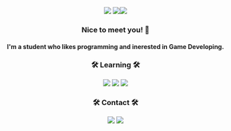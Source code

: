 <p align="center">
<img src="https://capsule-render.vercel.app/api?type=waving&color=0:5C258D,100:4286f4&fontColor=ffff&height=300&section=header&textBg=1234&text=sixtyfourbits&fontSize=87">
<img src="http://mazassumnida.wtf/api/generate_badge?boj=buttsmell"><img src="https://github-readme-stats.vercel.app/api?username=sixtyfourbits&show_icons=true&border_radius=10&bg_color=DEC,5C258D,4286f4&text_color=ffff&hide_title=true">
<h3></h3>
<h3></h3>
<h3></h3>
<h3></h3>
<h3></h3>
<h3 align="center">Nice to meet you! 👋</h3>
<h4 align="center">I'm a student who likes programming and inerested in Game Developing.</h4>
<h3></h3>
<h3></h3>
<h3></h3>
<h3></h3>
<h3></h3>
<h3 align="center">🛠 Learning 🛠</h3>

<p align="center">
<img src="https://img.shields.io/badge/c++-%2300599C.svg?style=for-the-badge&logo=c%2B%2B&logoColor=white"> <img src="https://img.shields.io/badge/c%23-%23239120.svg?style=for-the-badge&logo=c-sharp&logoColor=white"> <img src="https://img.shields.io/badge/unity-%23000000.svg?style=for-the-badge&logo=unity&logoColor=white">
<h3></h3>
<h3></h3>
<h3></h3>
<h3></h3>
<h3></h3>
<h3 align="center">🛠 Contact 🛠</h3>

<p align="center">
<img src="https://dcbadge.vercel.app/api/shield/398329496694030346/?compact=true"> <img src="https://img.shields.io/badge/jaehyung545@gmail.com-D14836?style=for-the-badge&logo=gmail&logoColor=white">
